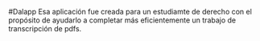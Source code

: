 #Dalapp
Esa aplicación fue creada para un estudiamte de derecho con el propósito de ayudarlo a completar más eficientemente un trabajo de transcripción de pdfs.
